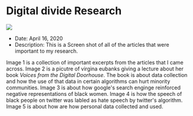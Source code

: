 # Digital divide Research

![]({{site.baseurl}}/https://flickr.com/photos/170563978@N08/49781414301/)

- Date: April 16, 2020
- Description: This is a Screen shot of all of the articles that were important to my research.

Image 1 is a collection of important excerpts from the articles that I came across. Image 2 is a picutre of virgina eubanks giving a lecture about her book _Voices from the Digital Doorhouse_. The book is about data collection and how the use of that data in certain algorithms can hurt minority communities. Image 3 is about how google's search enginge reinforced negative representations of black women. Image 4 is how the speech of black people on twitter was labled as hate speech by twitter's algorithm. Image 5 is about how are how personal data collected and used.
